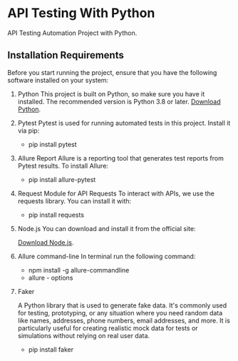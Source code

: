 # API Testing With Python

API Testing Automation Project with Python.

## Installation Requirements

Before you start running the project, ensure that you have the following software installed on your system:

1. Python
    This project is built on Python, so make sure you have it installed. The recommended version is Python 3.8 or later.
    [Download Python](https://www.python.org/downloads/).
    
2. Pytest
    Pytest is used for running automated tests in this project. Install it via pip:

    - pip install pytest



3. Allure Report
    Allure is a reporting tool that generates test reports from Pytest results. To install Allure:

    - pip install allure-pytest

4. Request Module for API Requests
    To interact with APIs, we use the requests library. You can install it with:

    - pip install requests

5. Node.js
    You can download and install it from the official site:

    [Download Node.js](https://nodejs.org/).

6. Allure command-line
    In terminal run the following command: 
    - npm install -g allure-commandline
    - allure - options

7. Faker

    A Python library that is used to generate fake data. It's commonly used for testing, prototyping, or any situation where you need random data like names, addresses, phone numbers, email addresses, and more. It is particularly useful for creating realistic mock data for tests or simulations without relying on real user data.

    - pip install faker